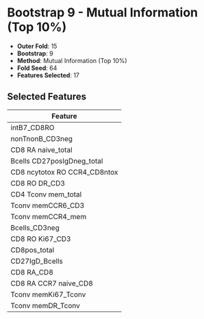 # Bootstrap 9 - Mutual Information (Top 10%)

- **Outer Fold**: 15
- **Bootstrap**: 9
- **Method**: Mutual Information (Top 10%)
- **Fold Seed**: 64
- **Features Selected**: 17

## Selected Features

| Feature |
|---------|
| intB7_CD8RO |
| nonTnonB_CD3neg |
| CD8 RA naive_total |
| Bcells CD27posIgDneg_total |
| CD8 ncytotox RO CCR4_CD8ntox |
| CD8 RO DR_CD3 |
| CD4 Tconv mem_total |
| Tconv memCCR6_CD3 |
| Tconv memCCR4_mem |
| Bcells_CD3neg |
| CD8  RO Ki67_CD3 |
| CD8pos_total |
| CD27IgD_Bcells |
| CD8 RA_CD8 |
| CD8 RA CCR7 naive_CD8 |
| Tconv memKi67_Tconv |
| Tconv memDR_Tconv |
